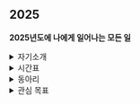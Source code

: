 ## 2025

**2025년도에 나에게 일어나는 모든 일**
<details>
  <summary>자기소개</summary>
   # 이름 : 김영광<br>
  # 학교 : 국민대학교<br>
  # 학과 : 소프트웨어학부<br>
  # 학번 : 20243033 (2학년)<br>
  백준 계정 : https://solved.ac/profile/rladudrhkd9563
</details>

<details>
  <summary>시간표</summary>
  <img src="1학기_시간표.jpg" alt="시간표" width="500" />
</details>

<details>
  <summary>동아리 </summary>
  # CCC (Campus Crusade for Christ) <br>
  *예배 환영부* <br>
  활동 : <br>
  순모임 <br>
  채플 <br>
<br>
  #KPSC (Kookmin Problem Solving Club) <br>
  *KPSC 운영부 차장* <br>
  활동 : <br>
  gold challenge <br>
  체스 AI 강화학습 특강 (KPSC&AIM) <br>
  국민대학교X중앙대학교 연합 프로그래밍 대회 (예정) <br>
  국숭전 개최 (예정) <br>
  <br>
  #KRAFT(예정) <br>
  
</details>
<details>
  <summary>관심 목표</summary>
  1. 자격증 <br>
  - 디지털포렌식 2급 자격증 <br>
  - 운전면허 1종 <br>
  - 네트워크 관리사 2급 <br>
  - SQLD 자격증 <br>
  - 정보처리기능사 <br>
  
  2. 가고 싶은 직종 <br>
  - 현대 Security Engineering <br>
  - 모의해킹 & 해커 <br>
  
